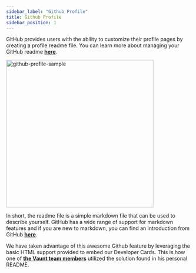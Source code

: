 ```yaml
---
sidebar_label: "Github Profile"
title: Github Profile
sidebar_position: 1
---
```


GitHub provides users with the ability to customize their profile pages by creating a profile readme file. You can learn more about managing your GitHub readme **[here](https://docs.github.com/en/account-and-profile/setting-up-and-managing-your-github-profile/customizing-your-profile/managing-your-profile-readme)**.

<p>
    <img src={require('./assets/github-profile-sample.png').default}  width="400" height="400"alt="github-profile-sample"/>
</p>

In short, the readme file is a simple markdown file that can be used to describe yourself. GitHub has a wide range of support for markdown features and if you are new to markdown, you can find an introduction from GitHub **[here](https://docs.github.com/en/get-started/writing-on-github/getting-started-with-writing-and-formatting-on-github/basic-writing-and-formatting-syntax)**.

We have taken advantage of this awesome Github feature by leveraging the basic HTML support provided to embed our Developer Cards. This is how one of **[the Vaunt team members](https://github.com/simonmazzaroth)** utilized the solution found in his personal README.
